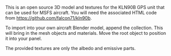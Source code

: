 This is an open source 3D model and textures for the KLN90B GPS unit that can be used for MSFS aircraft. You will need the associated HTML code from https://github.com/falcon71/kln90b. 

To import into your own aircraft Blender model, append the collection. This will bring in the mesh objects and materials. Move the root object to position it into your panel. 

The provided textures are only the albedo and emissive parts. 

